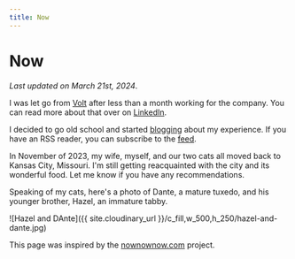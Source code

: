 ```yaml
---
title: Now
---
```


# Now

_Last updated on March 21st, 2024_.

I was let go from [Volt](https://www.textvolt.com/) after less than a month working for the company. You can read more about that over on [LinkedIn](https://www.linkedin.com/posts/derekhouck_rust-opentowork-activity-7176252664467320834-VF2c).

I decided to go old school and started [blogging](/blog.html) about my experience. If you
have an RSS reader, you can subscribe to the [feed](/feed.xml).

In November of 2023, my wife, myself, and our two cats all moved back to Kansas City, Missouri. I'm still getting reacquainted with the city and its wonderful food. Let me know if you have any
recommendations.

Speaking of my cats, here's a photo of Dante, a mature tuxedo, and his younger brother, Hazel, an immature tabby.

![Hazel and DAnte]({{ site.cloudinary_url }}/c_fill,w_500,h_250/hazel-and-dante.jpg)

This page was inspired by the [nownownow.com](https://nownownow.com/) project.
